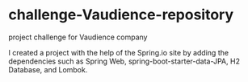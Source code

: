 # challenge-Vaudience-repository
project challenge for Vaudience company

I created a project with the help of the Spring.io site by adding the dependencies such as Spring Web, spring-boot-starter-data-JPA, H2 Database, and Lombok.
